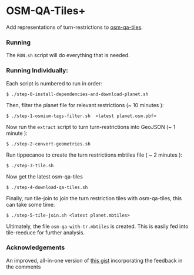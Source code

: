 # OSM-QA-Tiles+

Add representations of turn-restrictions to [osm-qa-tiles](//github.com/osmlab/osm-qa-tiles). 

### Running 

The `RUN.sh` script will do everything that is needed.

### Running Individually: 
Each script is numbered to run in order:
    
    $ ./step-0-install-dependencies-and-download-planet.sh 

Then, filter the planet file for relevant restrictions (~ 10 minutes ):
    
    $ ./step-1-osmium-tags-filter.sh  <latest planet.osm.pbf>
    
Now run the `extract` script to turn turn-restrictions into GeoJSON (~ 1 minute ): 
    
    $ ./step-2-convert-geometries.sh
    
Run tippecanoe to create the turn restrictions mbtiles file ( ~ 2 minutes ):

    $ ./step-3-tile.sh
    
Now get the latest osm-qa-tiles

    $ ./step-4-download-qa-tiles.sh
    
Finally, run tile-join to join the turn restriction tiles with osm-qa-tiles, this can take some time.
    
    $ ./step-5-tile-join.sh <latest planet.mbtiles>
    
Ultimately, the file `osm-qa-with-tr.mbtiles` is created. This is easily fed into tile-reeduce for further analysis.


### Acknowledgements
An improved, all-in-one version of [this gist](https://gist.github.com/jenningsanderson/b04ac2cc68a2cf79a4c4cb2c1b16c96d) incorporating the feedback in the comments
